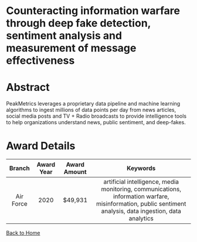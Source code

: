 
Counteracting information warfare through deep fake detection, sentiment analysis and measurement of message effectiveness
==========================================================================================================================

# Abstract


PeakMetrics leverages a proprietary data pipeline and machine learning algorithms to ingest millions of data points per day from news articles, social media posts and TV + Radio broadcasts to provide intelligence tools to help organizations understand news, public sentiment, and deep-fakes.  

# Award Details

|Branch|Award Year|Award Amount|Keywords|
| :---: | :---: | :---: | :---: |
|Air Force|2020|$49,931|artificial intelligence, media monitoring, communications, information warfare, misinformation, public sentiment analysis, data ingestion, data analytics|
  
  


[Back to Home](https://github.com/chrischow/dod_sbir_awards/Reports/DJ/#1748)